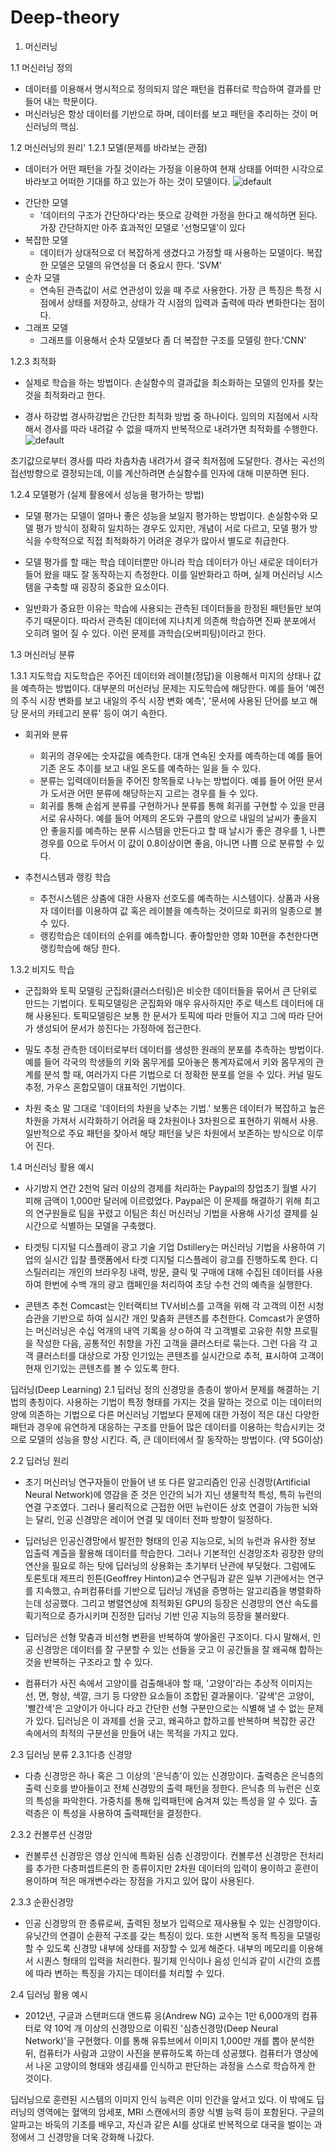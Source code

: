 # Deep-theory
1. 머신러닝

1.1 머신러닝 정의
- 데이터를 이용해서 명시적으로 정의되지 않은 패턴을 컴퓨터로 학습하여 결과를 만들어 내는 학문이다.
- 머신러닝은 항상 데이터를 기반으로 하며, 데이터를 보고 패턴을 추리하는 것이 머신러닝의 핵심.

1.2 머신러닝의 원리'
1.2.1 모델(문제를 바라보는 관점)
- 데이터가 어떤 패턴을 가질 것이라는 가정을 이용하여 현재 상태를 어떠한 시각으로 바라보고 어떠한 기대를 하고 있는가 하는 것이 모델이다.
![default](https://user-images.githubusercontent.com/40047360/43994469-2737733c-9dd8-11e8-981e-4f80c99a7f19.png)

* 간단한 모델
  * '데이터의 구조가 간단하다'라는 뜻으로 강력한 가정을 한다고 해석하면 된다. 가장 간단하지만 아주 효과적인 모델로 '선형모델'이 있다
* 복잡한 모델
  * 데이터가 상대적으로 더 복잡하게 생겼다고 가정할 때 사용하는 모델이다. 복잡한 모델은 모델의 유연성을 더 중요시 한다. 'SVM'
* 순차 모델
  * 연속된 관측값이 서로 연관성이 있을 때 주로 사용한다. 가장 큰 특징은 특정 시점에서 상태를 저장하고, 상태가 각 시점의 입력과 출력에 따라 
    변화한다는 점이다.
* 그래프 모델
  * 그래프를 이용해서 순차 모델보다 좀 더 복잡한 구조를 모델링 한다.'CNN'


1.2.3 최적화
- 실제로 학습을 하는 방법이다. 손실함수의 결과값을 최소화하는 모델의 인자를 찾는 것을 최적화라고 한다.

* 경사 하강법
경사하강법은 간단한 최적화 방법 중 하나이다. 임의의 지점에서 시작해서 경사를 따라 내려갈 수 없을 때까지 반복적으로 내려가면 최적화를 수행한다.
![default](https://user-images.githubusercontent.com/40047360/43995070-96556468-9de2-11e8-84c8-27f3e73b5ae9.png)

초기값으로부터 경사를 따라 차츰차츰 내려가서 결국 최저점에 도달한다. 경사는 곡선의 접선방향으로 결정되는데, 이를 계산하려면 손실함수를 인자에 대해 미분하면 된다.

1.2.4 모델평가 (실제 활용에서 성능을 평가하는 방법)
- 모델 평가는 모델이 얼마나 좋은 성능을 보일지 평가하는 방법이다. 손실함수와 모델 평가 방식이 정확히 일치하는 경우도 있지만, 개념이 서로 다르고, 
  모델 평가 방식을 수학적으로 직접 최적화하기 어려운 경우가 많아서 별도로 취급한다.

- 모델 평가를 할 때는 학습 데이터뿐만 아니라 학습 데이터가 아닌 새로운 데이터가 들어 왔을 때도 잘 동작하는지 측정한다. 이를 일반화라고 하며, 실제 
  머신러닝 시스템을 구축할 때 굉장히 중요한 요소이다.

 - 일반화가 중요한 이유는 학습에 사용되는 관측된 데이터들을 한정된 패턴들만 보여주기 때문이다. 따라서 관측된 데이터에 지나치게 의존해 학습하면 진짜 
   분포에서 오히려 멀어 질 수 있다. 이런 문제를 과학습(오버피팅)이라고 한다.

1.3 머신러닝 분류

1.3.1 지도학습
지도학습은 주어진 데이터와 레이블(정답)을 이용해서 미지의 상태나 값을 예측하는 방법이다. 대부분의 머신러닝 문제는 지도학습에 해당한다. 
예를 들어 '예전의 주식 시장 변화를 보고 내일의 주식 시장 변화 예측', '문서에 사용된 단어를 보고 해당 문서의 카테고리 분류' 등이 여기 속한다.

* 회귀와 분류
  * 회귀의 경우에는 숫자값을 예측한다. 대개 연속된 숫자를 예측하는데 예를 들어 기존 온도 추이를 보고 내일 온도를 예측하는 일을 들 수 있다.
  * 분류는 입력데이터들을 주어진 항목들로 나누는 방법이다. 예를 들어 어떤 문서가 도서관 어떤 분류에 해당하는지 고르는 경우를 들 수 있다.
  * 회귀를 통해 손쉽게 분류를 구현하거나 분류를 통해 회귀를 구현할 수 있을 만큼 서로 유사하다. 예를 들어 어제의 온도와 구름의 양으로 내일의 날씨가 
    좋을지 안 좋을지를 예측하는 분류 시스템을 만든다고 할 때 날시가 좋은 경우를 1, 나쁜 경우를 0으로 두어서 이 값이 0.8이상이면 좋음, 아니면 나쁨
    으로 분류할 수 있다.

* 추천시스템과 랭킹 학습
  * 추천시스템은 상춤에 대한 사용자 선호도를 예측하는 시스템이다. 상품과 사용자 데이터를 이용하여 값 혹은 레이블을 예측하는 것이므로 회귀의 
     일종으로 볼 수 있다.
  * 랭킹학습은 데이터의 순위를 예측합니다. 좋아할만한 영화 10편을 추천한다면 랭킹학습에 해당 한다.

1.3.2 비지도 학습
* 군집화와 토픽 모델링
군집화(클러스터링)은 비슷한 데이터들을 묶어서 큰 단위로 만드는 기법이다. 
토픽모델링은 군집화와 매우 유사하지만 주로 텍스트 데이터에 대해 사용된다. 토픽모델링은 보통 한 문서가 토픽에 따라 만들어 지고 그에 따라 단어가 생성되어 문서가 씅진다는 가정하에 접근한다.

* 밀도 추정
관측한 데이터로부터 데이터를 생성한 원래의 분포를 추측하는 방법이다. 예를 들어 각국의 학생들의 키와 몸무게를 모아놓은 통계자료에서 키와 몸무게의 관계를 분석 할 때, 여러가지 다른 기법으로 더 정확한 분포를 얻을 수 있다. 커널 밀도 추정, 가우스 혼합모델이 대표적인 기법이다.

* 차원 축소
말 그대로 '데이터의 차원을 낮추는 기법.' 보통은 데이터가 복잡하고 높은 차원을 가져서 시각화하기 어려울 때 2차원이나 3차원으로 표현하기 위해서 사용. 일반적으로 주요 패턴을 찾아서 해당 패턴을 낮은 차원에서 보존하는 방식으로 이루어 진다.

1.4 머신러닝 활용 예시

* 사기방지
연간 2천억 달러 이상의 경제를 처리하는 Paypal의 창업초기 월별 사기 피해 금액이 1,000만 달러에 이르렀었다. Paypal은 이 문제를 해결하기 위해 최고의 연구원들로 팀을 꾸렸고 이팀은 최신 머신러닝 기법을 사용해 사기성 결제를 실시간으로 식별하는 모델을 구축했다.

* 타겟팅 디지털 디스플레이
광고 기술 기업 Dstillery는 머신러닝 기법을 사용하여 기업의 실시간 입찰 플랫폼에서 타겟 디지털 디스플레이 광고를 진행하도록 한다. 디스틸러리는 개인의 브라우징 내력, 방문, 클릭 및 구매에 대해 수집된 데이터를 사용하여 한번에 수백 개의 광고 캠페인을 처리하여 초당 수천 건의 예측을 실행한다.

* 콘텐츠 추천
Comcast는 인터랙티브 TV서비스를 고객을 위해 각 고객의 이전 시청 습관을 기반으로 하여 실시간 개인 맞춤화 콘텐츠를 추천한다. Comcast가 운영하는 머신러닝은 수십 억개의 내역 기록을 상ㅇ하여 각 고객별로 고유한 취향 프로필을 작성한 다음, 공통적인 취향을 가진 고객을 클러스터로 묶는다. 그런 다음 각 고객 클러스터를 대상으로 가장 인기있는 콘텐츠를 실시간으로 추적, 표시하여 고객이 현재 인기있는 콘텐츠를 볼 수 있도록 한다.

딥러닝(Deep Learning)
2.1 딥러닝 정의 
신경망을 층층이 쌓아서 문제를 해결하는 기법의 총칭이다. 사용하는 기법이 특정 형태를 가지는 것을 말하는 것으로 이는 데이터의 양에 의존하는 기법으로 다른 머신러닝 기법보다 문제에 대한 가정이 적은 대신 다양한 패턴과 경우에 유연하게 대응하는 구조를 만들어 많은 데이터를 이용하는 학습시키는 것으로 모델의 성능을 향상 시킨다. 즉, 큰 데이터에서 잘 동작하는 방법이다. (약 5G이상)

2.2 딥러닝 원리
- 초기 머신러닝 연구자들이 만들어 낸 또 다른 알고리즘인 인공 신경망(Artificial Neural Network)에 영감을 준 것은 인간의 뇌가 지닌 생물학적 특성, 
  특히 뉴런의 연결 구조였다. 그러나 물리적으로 근접한 어떤 뉴런이든 상호 연결이 가능한 뇌와는 달리, 인공 신경망은 레이어 연결 및 데이터 전파 방향이 
  일정하다.

- 딥러닝은 인공신경망에서 발전한 형태의 인공 지능으로, 뇌의 뉴런과 유사한 정보 입출력 계츨을 활용해 데이터를 학습한다. 그러나 기본적인 신경망조차 
  굉장한 양의 연산을 필요로 하는 탓에 딥러닝의 상용화는 초기부터 난관에 부딪혔다. 그럼에도 토론토대 제프리 힌튼(Geoffrey Hinton)교수 연구팀과 같은 
  일부 기관에서는 연구를 지속했고, 슈퍼컴퓨터를 기반으로 딥러닝 개념을 증명하는 알고리즘을 병렬화하는데 성공했다. 그리고 병렬연상에 최적화된 GPU의 
  등장은 신경망의 연산 속도를 획기적으로 증가시키며 진정한 딥러닝 기반 인공 지능의 등장을 불러왔다.

- 딥러닝은 선형 맞춤과 비선형 변환을 반복하여 쌓아올린 구조이다. 다시 말해서, 인공 신경망은 데이터를 잘 구분할 수 있는 선들을 긋고 이 공간들을 
  잘 왜곡해 합하는 것을 반복하는 구조라고 할 수 있다.

- 컴퓨터가 사진 속에서 고양이를 검출해내야 할 때, '고양이'라는 추상적 이미지는 선, 면, 형상, 색깔, 크기 등 다양한 요소들이 조합된 결과물이다. 
  '갈색'은 고양이, '빨간색'은 고양이가 아니다 라고 간단한 선형 구분만으로는 식별해 낼 수 없는 문제가 있다. 딥러닝은 이 과제를 선을 긋고, 
  왜곡하고 합하고를 반복하며 복잡한 공간 속에서의 최적의 구분선을 만들어 내는 목적을 가지고 있다.

2.3 딥러닝 분류
2.3.1다층 신경망
 - 다층 신경망은 하나 혹은 그 이상의 '은닉층'이 있는 신경망이다. 출력층은 은닉층의 출력 신호를 받아들이고 전체 신경망의 출력 패턴을 정한다. 
   은닉층 의 뉴런은 신호의 특성을 파악한다. 가중치를 통해 입력패턴에 숨겨져 있는 특성을 알 수 있다. 출력층은 이 특성을 사용하여 출력패턴을 
   결정한다.

2.3.2 컨볼루션 신경망
- 컨볼루션 신경망은 영상 인식에 특화된 심층 신경망이다. 컨볼루션 신경망은 전처리를 추가한 다층퍼셉트론의 한 종류이지만 2차원 데이터의 입력이 
  용이하고 훈련이 용이하며 적은 매개변수라는 장점을 가지고 있어 많이 사용된다.

2.3.3 순환신경망
- 인공 신경망의 한 종류로써, 출력된 정보가 입력으로 재사용될 수 있는 신경망이다. 유닛간의 연결이 순환적 구조를 갖는 특징이 있다. 또한 시변적 동적 
  특징을 모델링할 수 있도록 신경망 내부에 상태를 저장할 수 있게 해준다. 내부의 메모리를 이용해서 시퀀스 형태의 입력을 처리한다. 필기체 인식이나 
  음성 인식과 같이 시간의 흐름에 따라 변하는 특징을 가지는 데이터를 처리할 수 있다.

2.4 딥러닝 활용 예시
- 2012년, 구글과 스탠퍼드대 앤드류 응(Andrew NG) 교수는 1만 6,000개의 컴퓨터로 약 10억 개 이상의 신경망으로 이뤄진 
  '심층신경망(Deep Neural Network)'을 구현했다. 이를 통해 유튜브에서 이미지 1,000만 개를 뽑아 분석한 뒤, 컴퓨터가 사람과 고양이 사진을 
  분류하도록 하는데 성공했다. 컴퓨터가 영상에서 나온 고양이의 형태와 생김새를 인식하고 판단하는 과정을 스스로 학습하게 한 것이다.

딥러닝으로 훈련된 시스템의 이미지 인식 능력은 이미 인간을 앞서고 있다. 이 밖에도 딥러닝의 영역에는 혈액의 암세포, MRI 스캔에서의 종양 식별 능력 등이 포함된다. 구글의 알파고는 바둑의 기초를 배우고, 자신과 같은 AI를 상대로 반복적으로 대국을 벌이는 과정에서 그 신경망을 더욱 강화해 나갔다.
